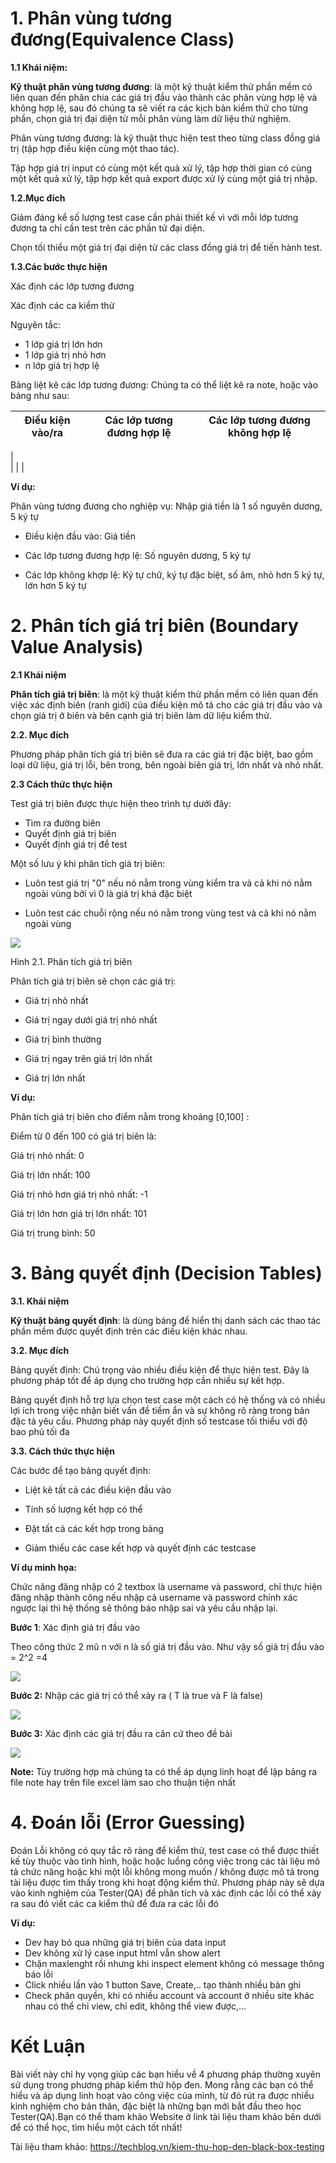 # 1. Phân vùng tương đương(Equivalence Class)
**1.1 Khái niệm:**

**Kỹ thuật phân vùng tương đương**: là một kỹ thuật kiểm thử phần mềm có liên quan đến phân chia các giá trị đầu vào thành các phân vùng hợp lệ và không hợp lệ, sau đó chúng ta sẽ viết ra các kịch bản kiểm thử cho từng phần, chọn giá trị đại diện từ mỗi phân vùng làm dữ liệu thử nghiệm.

Phân vùng tương đương: là kỹ thuật thực hiện test theo từng class đồng giá trị (tập hợp điều kiện cùng một thao tác).

Tập hợp giá trị input có cùng một kết quả xử lý, tập hợp thời gian có cùng một kết quả xử lý, tập hợp kết quả export được xử lý cùng một giá trị nhập.

**1.2.Mục đích** 

Giảm đáng kể số lượng test case cần phải thiết kế vì với mỗi lớp tương đương ta chỉ cần test trên các phần tử đại diện.

Chọn tối thiểu một giá trị đại diện từ các class đồng giá trị để tiến hành test.

**1.3.Các bước thực hiện**

Xác định các lớp tương đương  

Xác định các ca kiểm thử

Nguyên tắc:

- 1 lớp giá trị lớn hơn
- 1 lớp giá trị nhỏ hơn
- n lớp giá trị hợp lệ

Bảng liệt kê các lớp tương đương: Chúng ta có thể liệt kê ra note, hoặc vào bảng như sau:



| Điều kiện vào/ra |Các lớp tương đương hợp lệ| Các lớp tương đương không hợp lệ |
| -------- | -------- | -------- |
|            
|     |    |









 
 

**Ví dụ:** 

Phân vùng tương đương cho nghiệp vụ: Nhập giá tiền là 1 số nguyên dương, 5 ký tự 

- Điều kiện đầu vào: Giá tiền
- Các lớp tương đương hợp lệ:
Số nguyên dương, 5 ký tự 

- Các lớp không khợp lệ: Ký tự chữ, ký tự đặc biệt, số âm, nhỏ hơn 5 ký tự, lớn hơn 5 ký tự 



 
# 2. Phân tích giá trị biên (Boundary Value Analysis)
**2.1 Khái niệm**

**Phân tích giá trị biên**: là một kỹ thuật kiểm thử phần mềm có liên quan đến việc xác định biên (ranh giới) của điều kiện mô tả cho các giá trị đầu vào và chọn giá trị ở biên và bên cạnh giá trị biên làm dữ liệu kiểm thử.

**2.2. Mục đích**

Phương pháp phân tích giá trị biên sẽ đưa ra các giá trị đặc biệt, bao gồm loại dữ liệu, giá trị lỗi, bên trong, bên ngoài biên giá trị, lớn nhất và nhỏ nhất.

**2.3 Cách thức thực hiện** 

Test giá trị biên được thực hiện theo trình tự dưới đây:

- Tìm ra đường biên
- Quyết định giá trị biên
- Quyết định giá trị để test

Một số lưu ý khi phân tích giá trị biên: 

- Luôn test giá trị "0" nếu nó nằm trong vùng kiểm tra và cả khi nó nằm ngoài vùng bởi vì 0 là giá trị khá đặc biệt

- Luôn test các chuỗi rộng nếu nó nằm trong vùng test và cả khi nó nằm ngoài vùng

![](https://images.viblo.asia/020a2469-f01f-4443-bbda-042a88edbc2d.PNG)


   Hình 2.1. Phân tích giá trị biên

Phân tích giá trị biên sẽ chọn các giá trị:

- Giá trị nhỏ nhất

- Giá trị ngay dưới giá trị nhỏ nhất

- Giá trị bình thường

- Giá trị ngay trên giá trị lớn nhất

- Giá trị lớn nhất

**Ví dụ:** 

Phân tích giá trị biên cho điểm nằm trong khoảng [0,100] :

Điểm từ 0 đến 100 có giá trị biên là:

Giá trị nhỏ nhất: 0

Giá trị lớn nhất: 100

Giá trị nhỏ hơn giá trị nhỏ nhất: -1

Giá trị lớn hơn giá trị lớn nhất: 101

Giá trị trung bình: 50

# 3. Bảng quyết định (Decision Tables)

**3.1. Khái niệm**

**Kỹ thuật bảng quyết định**: là dùng bảng để hiển thị danh sách các thao tác phần mềm được quyết định trên các điều kiện khác nhau.

**3.2. Mục đích** 

Bảng quyết định: Chú trọng vào nhiều điều kiện để thực hiện test. Đây là phương pháp tốt để áp dụng cho trường hợp cần nhiều sự kết hợp.

Bảng quyết định hỗ trợ lựa chọn test case một cách có hệ thống và có nhiều lợi ích trong việc nhận biết vấn đề tiềm ẩn và sự không rõ ràng trong bản đặc tả yêu cầu. Phương pháp này quyết định số testcase tối thiểu với độ bao phủ tối đa

**3.3. Cách thức thực hiện** 

Các bước để tạo bảng quyết định: 

- Liệt kê tất cả các điều kiện đầu vào

- Tính số lượng kết hợp có thể

- Đặt tất cả các kết hợp trong bảng

- Giảm thiểu các case kết hợp và quyết định các testcase


**Ví dụ minh họa:** 

Chức năng đăng nhập có 2 textbox là username và password, chỉ thực hiện đăng nhập thành công nếu nhập cả username và password chính xác ngược lại thì hệ thống sẽ  thông báo nhập sai và yêu cầu nhập lại.

**Bước 1**: Xác định giá trị đầu vào 

Theo công thức 2 mũ n với n là số giá trị đầu vào. Như vậy số giá trị đầu vào = 2^2 =4

![](https://images.viblo.asia/864b159d-feca-4b2e-9f29-c7db1fb31721.PNG)


**Bước 2:** Nhập các giá trị có thể xảy ra ( T là true và F là false)

![](https://images.viblo.asia/864b159d-feca-4b2e-9f29-c7db1fb31721.PNG)

**Bước 3:** Xác định các giá trị đầu ra căn cứ theo đề bài

![](https://images.viblo.asia/3a24ac20-cf15-4831-b0f4-e6a6f04cdcf5.PNG)

**Note:**
Tùy trường hợp mà chúng ta có thể áp dụng linh hoạt để lập bảng ra file note hay trên file excel làm sao cho thuận tiện nhất
# 4. Đoán lỗi (Error Guessing)
Đoán Lỗi không có quy tắc rõ ràng để kiểm thử, test case có thể được thiết kế tùy thuộc vào tình hình, hoặc hoặc luồng công việc trong các tài liệu mô tả chức năng hoặc khi một lỗi không mong muốn / không được mô tả trong tài liệu được tìm thấy trong khi hoạt động kiểm thử.
Phương pháp này sẽ dựa vào kinh nghiệm của Tester(QA) để phân tích và xác định các lỗi có thể xảy ra sau đó viết các ca kiểm thử để đưa ra các lỗi đó

**Ví dụ:** 
- Dev hay bỏ qua những giá trị biên của data input
- Dev không xử lý case input html vẫn show alert
- Chặn maxlenght rồi nhưng khi inspect element không có message thông báo lỗi
- Click nhiều lần vào 1 button Save, Create,.. tạo thành nhiều bản ghi 
- Check phân quyền, khi có nhiều account và account ở nhiều site khác nhau có thể chỉ view, chỉ edit, không thể view được,...
# Kết Luận 

Bài viết này chỉ hy vọng giúp các bạn hiểu về 4 phương pháp thường xuyên sử dụng trong phương pháp kiểm thử hộp đen. Mong rằng các bạn có thể hiểu và áp dụng linh hoạt vào công việc của mình, từ đó rút ra được nhiều kinh nghiệm cho bản thân, đặc biệt là những bạn mới bắt đầu theo học Tester(QA).Bạn có thể tham khảo Website ở link tài liệu tham khảo bên dưới để có thể học, tìm hiểu một cách tốt nhất!

Tài liệu tham khảo: 
https://techblog.vn/kiem-thu-hop-den-black-box-testing